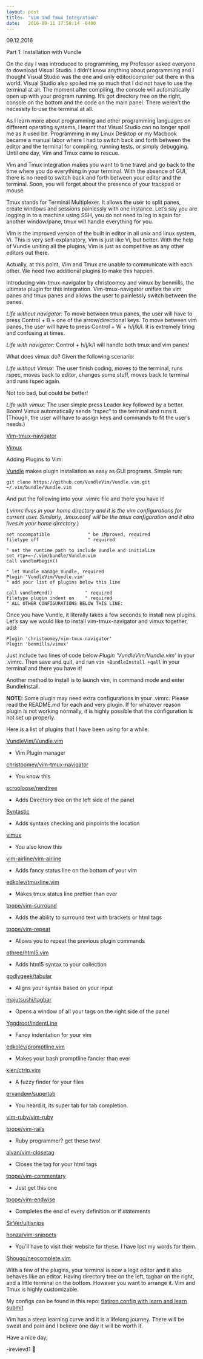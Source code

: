 ```yaml
---
layout: post
title:  "Vim and Tmux Integration"
date:   2016-09-11 17:58:14 -0400
---
```


09.12.2016

Part 1: Installation with Vundle

On the day I was introduced to programming, my Professor asked everyone to download Visual Studio.  I didn’t know anything about programming and I thought Visual Studio was the one and only editor/compiler out there in this world.  Visual Studio also spoiled me so much that I did not have to use the terminal at all.  The moment after compiling, the console will automatically open up with your program running.  It’s got directory tree on the right, console on the bottom and the code on the main panel.  There weren’t the necessity to use the terminal at all.

As I learn more about programming and other programming languages on different operating systems, I learnt that Visual Studio can no longer spoil me as it used be.  Programming in my Linux Desktop or my Macbook became a manual labor where I had to switch back and forth between the editor and the terminal for compiling, running tests, or simply debugging.  Until one day, Vim and Tmux came to rescue.  

Vim and Tmux integration makes you want to time travel and go back to the time where you do everything in your terminal.  With the absence of GUI, there is no need to switch back and forth between your editor and the terminal.  Soon, you will forget about the presence of your trackpad or mouse.  

Tmux stands for Terminal Multiplexer.  It allows the user to split panes, create windows and sessions painlessly with one instance.  Let’s say you are logging in to a machine using SSH, you do not need to log in again for another window/pane, tmux will handle everything for you.

Vim is the improved version of the built in editor in all unix and linux system, Vi.  This is very self-explanatory, Vim is just like Vi, but better.  With the help of Vundle uniting all the plugins, Vim is just as competitive as any other editors out there.

Actually, at this point, Vim and Tmux are unable to communicate with each other.  We need two additional plugins to make this happen.

Introducing vim-tmux-navigator by christoomey and vimux by benmills, the ultimate plugin for this integration.  Vim-tmux-navigator unifies the vim panes and tmux panes and allows the user to painlessly switch between the panes.  

*Life without navigator:* To move between tmux panes, the user will have to press Control + B + one of the arrow/directional keys.  To move between vim panes, the user will have to press Control + W + h/j/k/l.  It is extremely tiring and confusing at times.  

*Life with navigator:* Control + h/j/k/l will handle both tmux and vim panes!

What does vimux do? Given the following scenario:

*Life without Vimux:* The user finish coding, moves to the terminal, runs rspec, moves back to editor, changes some stuff, moves back to terminal and runs rspec again.

Not too bad, but could be better!

*Life with vimux:* The user simple press Leader key followed by a better.  Boom! Vimux automatically sends “rspec” to the terminal and runs it.
(Though, the user will have to assign keys and commands to fit the user’s needs.) 

[Vim-tmux-navigator](https://github.com/christoomey/vim-tmux-navigator)

[Vimux](https://github.com/benmills/vimux)

Adding Plugins to Vim:


[Vundle](http://https://github.com/VundleVim/Vundle.vim) makes plugin installation as easy as GUI programs.  Simple run:

```
git clone https://github.com/VundleVim/Vundle.vim.git ~/.vim/bundle/Vundle.vim
```

And put the following into your .vimrc file and there you have it!

(*.vimrc lives in your home directory and it is the vim configurations for current user.  Similarly, .tmux.conf will be the tmux configuration and it also lives in your home directory.*)

```
set nocompatible              " be iMproved, required
filetype off                  " required

" set the runtime path to include Vundle and initialize
set rtp+=~/.vim/bundle/Vundle.vim
call vundle#begin()

" let Vundle manage Vundle, required
Plugin 'VundleVim/Vundle.vim'
" add your list of plugins below this line

call vundle#end()            " required
filetype plugin indent on    " required
" ALL OTHER CONFIGURATIONS BELOW THIS LINE:
```

Once you have Vundle, it literally takes a few seconds to install new plugins.
Let’s say we would like to install vim-tmux-navigator and vimux together, add:

```
Plugin 'christoomey/vim-tmux-navigator'
Plugin 'benmills/vimux'
```

Just include two lines of code below *Plugin 'VundleVim/Vundle.vim'* in your .vimrc. Then save and quit, and run ```vim +BundleInstall +qall``` in your terminal and there you have it!

Another method to install is to launch vim, in command mode and enter BundleInstall.

**NOTE:**  Some plugin may need extra configurations in your .vimrc.  Please read the README.md for each and very plugin.  If for whatever reason plugin is not working normally, it is highly possible that the configuration is not set up properly.

Here is a list of plugins that I have been using for a while:

[VundleVim/Vundle.vim](https://github.com/VundleVim/Vundle.vim)
* Vim Plugin manager

[christoomey/vim-tmux-navigator](http://github.com/christoomey/vim-tmux-navigator)
* You know this

[scrooloose/nerdtree](http://github.com/scrooloose/nerdtree)
* Adds Directory tree on the left side of the panel

[Syntastic](http://github.com/scrooloose/syntastic)
* Adds syntaxs checking and pinpoints the location

[vimux](http://github.com/benmills/vimux)
* You also know this

[vim-airline/vim-airline](http://github.com/vim-airline/vim-airline)
* Adds fancy status line on the bottom of your vim

[edkolev/tmuxline.vim](http://github.com/vim-airline/vim-airline)
* Makes tmux status line prettier than ever

[tpope/vim-surround](http://github.com/tpope/vim-surround)
* Adds the ability to surround text with brackets or html tags

[tpope/vim-repeat](https://github.com/tpope/vim-repeat)
* Allows you to repeat the previous plugin commands

[othree/html5.vim](http://github.com/othree/html5.vim)
* Adds html5 syntax to your collection

[godlygeek/tabular](http://github.com/godlygeek/tabular)
* Aligns your syntax based on your input

[majutsushi/tagbar](http://github.com/majutsushi/tagbar)
* Opens a window of all your tags on the right side of the panel

[Yggdroot/indentLine](http://github.com/Yggdroot/indentLine)
* Fancy indentation for your vim

[edkolev/promptline.vim](http://github.com/edkolev/promptline.vim)
* Makes your bash promptline fancier than ever

[kien/ctrlp.vim](http://github.com/kien/ctrlp.vim)
* A fuzzy finder for your files

[ervandew/supertab](http://github.com/ervandew/supertab)
* You heard it, its super tab for tab completion.

[vim-ruby/vim-ruby](http://github.com/vim-ruby/vim-ruby)

[tpope/vim-rails](http://github.com/tpope/vim-rails)
* Ruby programmer? get these two!

[alvan/vim-closetag](http://github.com/alvan/vim-closetag)
* Closes the tag for your html tags

[tpope/vim-commentary](http://github.com/tpope/vim-commentary)
* Just get this one

[tpope/vim-endwise](http://github.com/tpope/vim-endwise)
* Completes the end of every definition or if statements

[SirVer/ultisnips](http://github.com/SirVer/ultisnips)

[honza/vim-snippets](http://github.com/honza/vim-snippets)
* You'll have to visit their website for these.  I have lost my words for them.

[Shougo/neocomplete.vim](http://github.com/Shougo/neocomplete.vim)

With a few of the plugins, your terminal is now a legit editor and it also behaves like an editor.  Having directory tree on the left, tagbar on the right, and a little terminal on the bottom.  However you want to arrange it.  Vim and Tmux is highly customizable.

My configs can be found in this repo: [flatiron config with learn and learn submit](https://github.com/irevived1/vim-tmux-config)

Vim has a steep learning curve and it is a lifelong journey.  There will be sweat and pain and I believe one day it will be worth it.

Have a nice day,

-irevievd1


